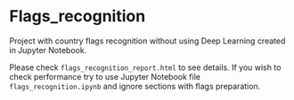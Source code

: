 # Flags_recognition
Project with country flags recognition without using Deep Learning created in Jupyter Notebook.

Please check `flags_recognition_report.html` to see details. If you wish to check performance try to use Jupyter Notebook file `flags_recognition.ipynb` and ignore sections with flags preparation.
